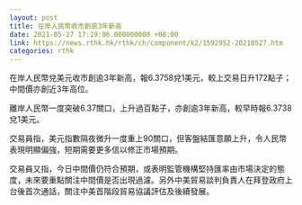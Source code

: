 ```yaml
---
layout: post
title: 在岸人民幣收市創逾3年新高
date: 2021-05-27 17:19:06.000000000 +08:00
link: https://news.rthk.hk/rthk/ch/component/k2/1592952-20210527.htm
categories: rthk
---
```


在岸人民幣兌美元收市創逾3年新高，報6.3758兌1美元，較上交易日升172點子；中間價亦創近3年高位。

離岸人民幣一度突破6.37關口，上升過百點子，亦創逾3年新高，較早時報6.3738兌1美元。

交易員指，美元指數隔夜微升一度重上90關口，但客盤結匯意願上升，令人民幣表現明顯偏強，短期需要更多信以修正市場預期。

交易員又指，今日中間價仍符合預期，或表明監管機構堅持匯率由市場決定的態度，未來要重點關注中間價是否出現過濾。另外中美貿易談判負責人在拜登政府上台後首次通話，關注中美首階段貿易協議評估及後續發展。
